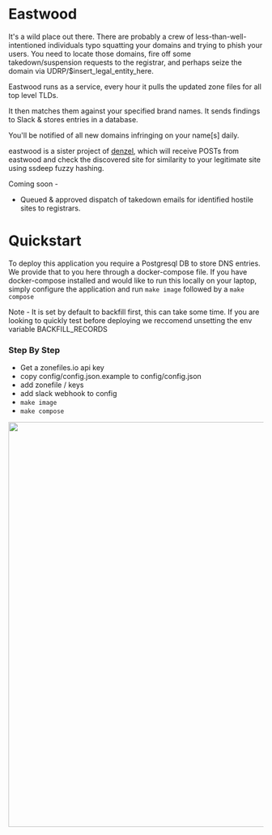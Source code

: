 # Eastwood


It's a wild place out there. There are probably a crew of less-than-well-intentioned individuals typo squatting your domains and trying to phish your users. You need to locate those domains, fire off some takedown/suspension requests to the registrar, and perhaps seize the domain via UDRP/$insert_legal_entity_here.

Eastwood runs as a service, every hour it pulls the updated zone files for all top level TLDs.

It then matches them against your specified brand names. It sends findings to Slack & stores entries in a database.

You'll be notified of all new domains infringing on your name[s] daily.

eastwood is a sister project of [denzel](https://github.com/cmc/denzel), which will receive POSTs from eastwood and check the discovered site for similarity to your legitimate site using ssdeep fuzzy hashing.

Coming soon - 
   - Queued & approved dispatch of takedown emails for identified hostile sites to registrars.

# Quickstart
To deploy this application you require a Postgresql DB to store DNS entries. We provide that to you here through a docker-compose file. If you have docker-compose installed and would like to run this locally on your laptop, simply configure the application and run `make image` followed by a `make compose`

Note - It is set by default to backfill first, this can take some time. If you are looking to quickly test before deploying we reccomend unsetting the env variable BACKFILL_RECORDS

### Step By Step
   - Get a zonefiles.io api key
   - copy config/config.json.example to config/config.json
   - add zonefile / keys
   - add slack webhook to config
   - `make image`
   - `make compose`
 

<img src="https://github.com/cmc/eastwood/blob/master/images/clint-eastwood.jpg" width="1000" height="800">
